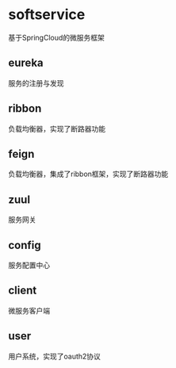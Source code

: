 # softservice
基于SpringCloud的微服务框架
## eureka
服务的注册与发现
## ribbon
负载均衡器，实现了断路器功能
## feign
负载均衡器，集成了ribbon框架，实现了断路器功能
## zuul
服务网关
## config
服务配置中心
## client
微服务客户端
## user
用户系统，实现了oauth2协议
